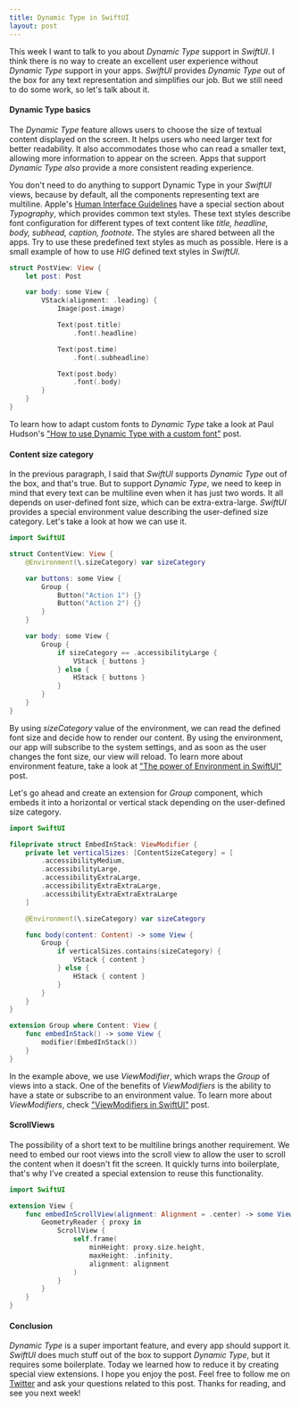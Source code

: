 ```yaml
---
title: Dynamic Type in SwiftUI
layout: post
---
```


This week I want to talk to you about *Dynamic Type* support in *SwiftUI*. I think there is no way to create an excellent user experience without *Dynamic Type* support in your apps. *SwiftUI* provides *Dynamic Type* out of the box for any text representation and simplifies our job. But we still need to do some work, so let's talk about it.

#### Dynamic Type basics
The *Dynamic Type* feature allows users to choose the size of textual content displayed on the screen. It helps users who need larger text for better readability. It also accommodates those who can read a smaller text, allowing more information to appear on the screen. Apps that support *Dynamic Type also* provide a more consistent reading experience.

You don't need to do anything to support Dynamic Type in your *SwiftUI* views, because by default, all the components representing text are multiline. Apple's [Human Interface Guidelines](https://developer.apple.com/design/human-interface-guidelines/ios/overview/themes/) have a special section about *Typography*, which provides common text styles. These text styles describe font configuration for different types of text content like *title, headline, body, subhead, caption, footnote*. The styles are shared between all the apps. Try to use these predefined text styles as much as possible. Here is a small example of how to use *HIG* defined text styles in *SwiftUI*.

```swift
struct PostView: View {
    let post: Post

    var body: some View {
        VStack(alignment: .leading) {
            Image(post.image)

            Text(post.title)
                .font(.headline)

            Text(post.time)
                .font(.subheadline)

            Text(post.body)
                .font(.body)
        }
    }
}
```

To learn how to adapt custom fonts to *Dynamic Type* take a look at Paul Hudson's ["How to use Dynamic Type with a custom font"](https://www.hackingwithswift.com/quick-start/swiftui/how-to-use-dynamic-type-with-a-custom-font) post.

#### Content size category
In the previous paragraph, I said that *SwiftUI* supports *Dynamic Type* out of the box, and that's true. But to support *Dynamic Type*, we need to keep in mind that every text can be multiline even when it has just two words. It all depends on user-defined font size, which can be extra-extra-large. *SwiftUI* provides a special environment value describing the user-defined size category. Let's take a look at how we can use it.

```swift
import SwiftUI

struct ContentView: View {
    @Environment(\.sizeCategory) var sizeCategory

    var buttons: some View {
        Group {
            Button("Action 1") {}
            Button("Action 2") {}
        }
    }

    var body: some View {
        Group {
            if sizeCategory == .accessibilityLarge {
                VStack { buttons }
            } else {
                HStack { buttons }
            }
        }
    }
}
```

By using *sizeCategory* value of the environment, we can read the defined font size and decide how to render our content. By using the environment, our app will subscribe to the system settings, and as soon as the user changes the font size, our view will reload. To learn more about environment feature, take a look at ["The power of Environment in SwiftUI"](/2019/08/21/the-power-of-environment-in-swiftui/) post.

Let's go ahead and create an extension for *Group* component, which embeds it into a horizontal or vertical stack depending on the user-defined size category.

```swift
import SwiftUI

fileprivate struct EmbedInStack: ViewModifier {
    private let verticalSizes: [ContentSizeCategory] = [
        .accessibilityMedium,
        .accessibilityLarge,
        .accessibilityExtraLarge,
        .accessibilityExtraExtraLarge,
        .accessibilityExtraExtraExtraLarge
    ]

    @Environment(\.sizeCategory) var sizeCategory

    func body(content: Content) -> some View {
        Group {
            if verticalSizes.contains(sizeCategory) {
                VStack { content }
            } else {
                HStack { content }
            }
        }
    }
}

extension Group where Content: View {
    func embedInStack() -> some View {
        modifier(EmbedInStack())
    }
}
```

In the example above, we use *ViewModifier*, which wraps the *Group* of views into a stack. One of the benefits of *ViewModifiers* is the ability to have a state or subscribe to an environment value. To learn more about *ViewModifiers*, check ["ViewModifiers in SwiftUI"](/2019/08/07/viewmodifiers-in-swiftui/) post.

#### ScrollViews
The possibility of a short text to be multiline brings another requirement. We need to embed our root views into the scroll view to allow the user to scroll the content when it doesn't fit the screen. It quickly turns into boilerplate, that's why I've created a special extension to reuse this functionality.

```swift
import SwiftUI

extension View {
    func embedInScrollView(alignment: Alignment = .center) -> some View {
        GeometryReader { proxy in
            ScrollView {
                self.frame(
                    minHeight: proxy.size.height,
                    maxHeight: .infinity,
                    alignment: alignment
                )
            }
        }
    }
}
```

#### Conclusion
*Dynamic Type* is a super important feature, and every app should support it. *SwiftUI* does much stuff out of the box to support *Dynamic Type*, but it requires some boilerplate. Today we learned how to reduce it by creating special view extensions. I hope you enjoy the post. Feel free to follow me on [Twitter](https://twitter.com/mecid) and ask your questions related to this post. Thanks for reading, and see you next week! 

